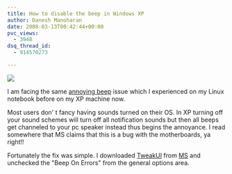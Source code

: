 ```yaml
---
title: How to disable the beep in Windows XP
author: Danesh Manoharan
date: 2008-03-13T00:42:44+00:00
pvc_views:
  - 3948
dsq_thread_id:
  - 914570273

---
```

![](http://farm3.static.flickr.com/2262/2328065253_3ee512fbee_o.jpg)

I am facing the same [annoying beep][1] issue which I experienced on my Linux notebook before on my XP machine now.

Most users don' t fancy having sounds turned on their OS. In XP turning off your sound schemes will turn off all notification sounds but then all beeps get channeled to your pc speaker instead thus begins the annoyance. I read somewhere that MS claims that this is a bug with the motherboards, ya right!!

Fortunately the fix was simple. I downloaded [TweakUI][2] from [MS][3] and unchecked the "Beep On Errors" from the general options area.

 [1]: /posts/how-to-disable-the-beep-in-linux/
 [2]: http://download.microsoft.com/download/f/c/a/fca6767b-9ed9-45a6-b352-839afb2a2679/TweakUiPowertoySetup.exe
 [3]: http://www.microsoft.com/windowsxp/downloads/powertoys/xppowertoys.mspx